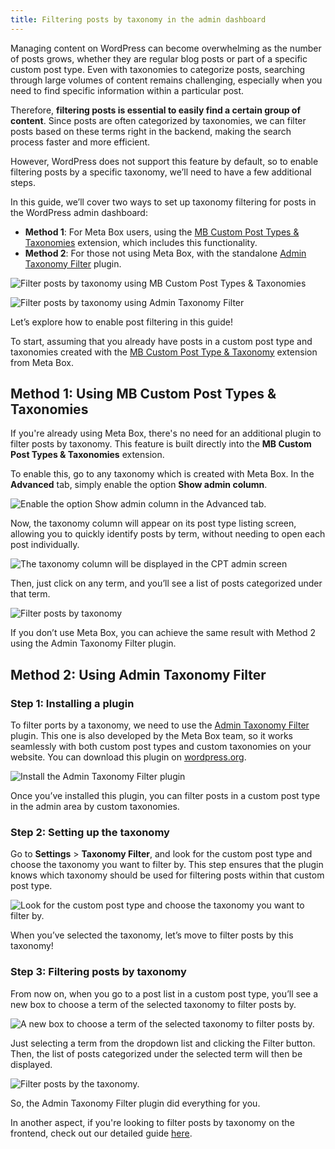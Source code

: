 ```yaml
---
title: Filtering posts by taxonomy in the admin dashboard
---
```


Managing content on WordPress can become overwhelming as the number of posts grows, whether they are regular blog posts or part of a specific custom post type. Even with taxonomies to categorize posts, searching through large volumes of content remains challenging, especially when you need to find specific information within a particular post.

Therefore, **filtering posts is essential to easily find a certain group of content**. Since posts are often categorized by taxonomies, we can filter posts based on these terms right in the backend, making the search process faster and more efficient.

However, WordPress does not support this feature by default, so to enable filtering posts by a specific taxonomy, we’ll need to have a few additional steps.

In this guide, we’ll cover two ways to set up taxonomy filtering for posts in the WordPress admin dashboard:

* **Method 1**: For Meta Box users, using the [MB Custom Post Types & Taxonomies](https://metabox.io/plugins/custom-post-type/) extension, which includes this functionality.
* **Method 2**: For those not using Meta Box, with the standalone [Admin Taxonomy Filter](https://wordpress.org/plugins/admin-taxonomy-filter/) plugin.

![Filter posts by taxonomy using MB Custom Post Types & Taxonomies](https://imgur.elightup.com/KQYelah.gif)

![Filter posts by taxonomy using Admin Taxonomy Filter](https://imgur.elightup.com/4WgDnl2.gif)

Let’s explore how to enable post filtering in this guide!

To start, assuming that you already have posts in a custom post type and taxonomies created with the [MB Custom Post Type & Taxonomy](https://metabox.io/plugins/custom-post-type/) extension from Meta Box.

## Method 1: Using MB Custom Post Types & Taxonomies

If you're already using Meta Box, there's no need for an additional plugin to filter posts by taxonomy. This feature is built directly into the **MB Custom Post Types & Taxonomies** extension.

To enable this, go to any taxonomy which is created with Meta Box. In the **Advanced** tab, simply enable the option **Show admin column**.

![Enable the option Show admin column in the Advanced tab.](https://imgur.elightup.com/XlLzE1o.png)

Now, the taxonomy column will appear on its post type listing screen, allowing you to quickly identify posts by term, without needing to open each post individually.

![The taxonomy column will be displayed in the CPT admin screen](https://imgur.elightup.com/ukcBn53.png)

Then, just click on any term, and you’ll see a list of posts categorized under that term.

![Filter posts by taxonomy ](https://imgur.elightup.com/KQYelah.gif)

If you don’t use Meta Box, you can achieve the same result with Method 2 using the Admin Taxonomy Filter plugin.

## Method 2: Using Admin Taxonomy Filter

### Step 1: Installing a plugin

To filter ports by a taxonomy, we need to use the [Admin Taxonomy Filter](https://wordpress.org/plugins/admin-taxonomy-filter/) plugin. This one is also developed by the Meta Box team, so it works seamlessly with both custom post types and custom taxonomies on your website. You can download this plugin on [wordpress.org](https://wordpress.org/plugins/admin-taxonomy-filter/).

![Install the Admin Taxonomy Filter plugin](https://imgur.elightup.com/3maRXza.png)

Once you’ve installed this plugin, you can filter posts in a custom post type in the admin area by custom taxonomies.

### Step 2: Setting up the taxonomy

Go to **Settings** > **Taxonomy Filter**, and look for the custom post type and choose the taxonomy you want to filter by. This step ensures that the plugin knows which taxonomy should be used for filtering posts within that custom post type.

![Look for the custom post type and choose the taxonomy you want to filter by.](https://imgur.elightup.com/3Jf3M8t.png)

When you’ve selected the taxonomy, let’s move to filter posts by this taxonomy!

### Step 3: Filtering posts by taxonomy

From now on, when you go to a post list in a custom post type, you’ll see a new box to choose a term of the selected taxonomy to filter posts by.

![A new box to choose a term of the selected taxonomy to filter posts by.](https://imgur.elightup.com/wgWycNS.png)

Just selecting a term from the dropdown list and clicking the Filter button. Then, the list of posts categorized under the selected term will then be displayed.

![Filter posts by the taxonomy.](https://imgur.elightup.com/4WgDnl2.gif)

So, the Admin Taxonomy Filter plugin did everything for you.

In another aspect, if you're looking to filter posts by taxonomy on the frontend, check out our detailed guide [here](https://docs.metabox.io/tutorials/search-posts-by-taxonomy/).
